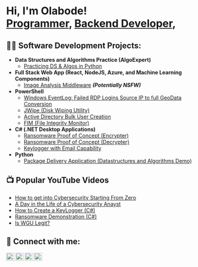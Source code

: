 <h1>Hi, I'm Olabode! <br/><a href="https://github.com/OlabodeAdebayo">Programmer</a>, <a href="https://www.linkedin.com/in/olabode-adebayo/">Backend Developer</a>,
<h2>👨‍💻 Software Development Projects:</h2>

- <b>Data Structures and Algorithms Practice (AlgoExpert)</b>
  - [Practicing DS & Algos in Python](https://github.com/OlabodeAdebayo)
- <b>Full Stack Web App (React, NodeJS, Azure, and Machine Learning Components)</b>
  - [Image Analysis Middleware](https://github.com/OlabodeAdebayo) <b><i>(Potentially NSFW)</b></i>
- <b>PowerShell</b>
  - [Windows EventLog: Failed RDP Logins Source IP to full GeoData Conversion](https://github.com/OlabodeAdebayo)
  - [JWipe (Disk Wiping Utility)](https://github.com/OlabodeAdebayo)
  - [Active Directory Bulk User Creation](https://github.com/OlabodeAdebayo)
  - [FIM (File Integrity Monitor)](https://github.com/OlabodeAdebayo)
- <b>C# (.NET Desktop Applications)</b>
  - [Ransomware Proof of Concept (Encrypter)](https://github.com/OlabodeAdebayo)
  - [Ransomware Proof of Concept (Decrypter)](https://github.com/OlabodeAdebayo)
  - [Keylogger with Email Capability](https://github.com/OlabodeAdebayo)
- <b>Python</b>
  - [Package Delivery Application (Datastructures and Algorithms Demo)](https://github.com/OlabodeAdebayo)

<h2>📺 Popular YouTube Videos</h2>

- [How to get into Cybersecurity Starting From Zero](https://www.youtube.com/watch?v=a83ASGn_V_s)
- [A Day in the Life of a Cybersecurity Anayst](https://www.youtube.com/watch?v=uHy3oM7NnoU)
- [How to Create a KeyLogger (C#)](https://www.youtube.com/watch?v=N-L9hklSlNk)
- [Ransomware Demonstration (C#)](https://www.youtube.com/watch?v=OfvdQeh79s0)
- [Is WGU Legit?](https://www.youtube.com/watch?v=E2MwRWxDBkA)

<h2> 🤳 Connect with me:</h2>

[<img align="left" alt="JoshMadakor | YouTube" width="22px" src="https://cdn.jsdelivr.net/npm/simple-icons@v3/icons/youtube.svg" />][youtube]
[<img align="left" alt="JoshMadakor | Twitter" width="22px" src="https://cdn.jsdelivr.net/npm/simple-icons@v3/icons/twitter.svg" />][twitter]
[<img align="left" alt="JoshMadakor | LinkedIn" width="22px" src="https://cdn.jsdelivr.net/npm/simple-icons@v3/icons/linkedin.svg" />][linkedin]
[<img align="left" alt="JoshMadakor | Instagram" width="22px" src="https://cdn.jsdelivr.net/npm/simple-icons@v3/icons/instagram.svg" />][instagram]

[twitter]: https://twitter.com/
[youtube]: https://www.youtube.com/
[instagram]: https://www.instagram.com
[linkedin]: https://linkedin.com/in/olabode-adebayo/

<!--
**OlabodeAdebayo** is a ✨ _special_ ✨ repository because its `README.md` (this file) appears on your GitHub profile.

Here are some ideas to get you started:

- 🔭 I’m currently working on ...
- 🌱 I’m currently learning ...
- 👯 I’m looking to collaborate on ...
- 🤔 I’m looking for help with ...
- 💬 Ask me about ...
- 📫 How to reach me: ...
- 😄 Pronouns: ...
- ⚡ Fun fact: ...
-->
